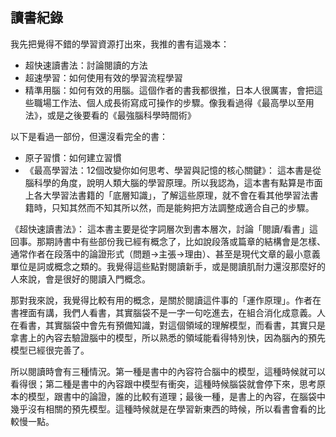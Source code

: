 ## 讀書紀錄
我先把覺得不錯的學習資源打出來，我推的書有這幾本：
* 超快速讀書法：討論閱讀的方法
* 超速學習：如何使用有效的學習流程學習
* 精準用腦：如何有效的用腦。這個作者的書我都很推，日本人很厲害，會把這些職場工作法、個人成長術寫成可操作的步驟。像我看過得《最高學以至用法》，或是之後要看的《最強腦科學時間術》

以下是看過一部份，但還沒看完全的書：
* 原子習慣：如何建立習慣
* 《最高學習法：12個改變你如何思考、學習與記憶的核心關鍵》：
這本書是從腦科學的角度，說明人類大腦的學習原理。所以我認為，這本書有點算是市面上各大學習法書籍的「底層知識」，了解這些原理，就不會在看其他學習法書籍時，只知其然而不知其所以然，而是能夠把方法調整成適合自己的步驟。


《超快速讀書法》：
這本書主要是從字詞層次到書本層次，討論「閱讀/看書」這回事。那期詩書中有些部份我已經有概念了，比如說段落或篇章的結構會是怎樣、通常作者在段落中的論證形式（問題→主張→理由）、甚至是現代文章的最小意義單位是詞或概念之類的。我覺得這些點對閱讀新手，或是閱讀肌耐力還沒那麼好的人來說，會是很好的閱讀入門概念。

那對我來說，我覺得比較有用的概念，是關於閱讀這件事的「運作原理」。作者在書裡面有講，我們人看書，其實腦袋不是一字一句吃進去，在組合消化成意義。人在看書，其實腦袋中會先有預備知識，對這個領域的理解模型，而看書，其實只是拿書上的內容去驗證腦中的模型，所以熟悉的領域能看得特別快，因為腦內的預先模型已經很完善了。

所以閱讀時會有三種情況。第一種是書中的內容符合腦中的模型，這種時候就可以看得很；第二種是書中的內容跟中模型有衝突，這種時候腦袋就會停下來，思考原本的模型，跟書中的論證，誰的比較有道理；最後一種，是書上的內容，在腦袋中幾乎沒有相關的預先模型。這種時候就是在學習新東西的時候，所以看書會看的比較慢一點。

